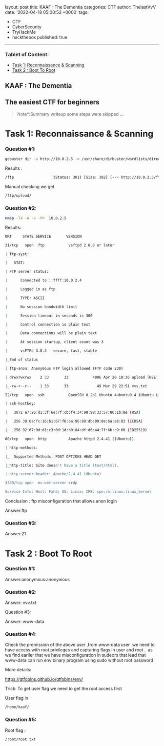 layout: post
title:  KAAF : The Dementia
categories: CTF
author: ThelastVvV
date: '2022-04-18 05:00:53 +0000'
tags:
  - CTF
  - CyberSecurity
  - TryHackMe
  - hackthebox
published: true
---
### Tablet of Content:

- [Task 1: Reconnaissance & Scanning](#task1)
- [Task 2 : Boot To Root](#task2)
<!-- toc -->

## KAAF : The Dementia
## The easiest CTF for beginners



>  Note*:Summary writeup some steps were skipped ...




# Task 1: Reconnaissance & Scanning

### Question #1: 
```sh
gobuster dir -u http://10.0.2.5 -w /usr/share/dirbuster/wordlists/directory-list-2.3-medium.txt
```
Results :
```sh
/ftp                  (Status: 301) [Size: 302] [--> http://10.0.2.5/ftp/]
```
Manual checking we get
```sh
/ftp/upload/
```
### Question #2:
```sh
nmap -T4 -A -v -Pn  10.0.2.5
```
Results:
```sh
ORT     STATE SERVICE       VERSION

21/tcp   open  ftp           vsftpd 2.0.8 or later

| ftp-syst: 

|   STAT: 

| FTP server status:

|      Connected to ::ffff:10.0.2.4

|      Logged in as ftp

|      TYPE: ASCII

|      No session bandwidth limit

|      Session timeout in seconds is 300

|      Control connection is plain text

|      Data connections will be plain text

|      At session startup, client count was 3

|      vsFTPd 3.0.3 - secure, fast, stable

|_End of status

| ftp-anon: Anonymous FTP login allowed (FTP code 230)

| drwxrwxrwx    2 33       33           4096 Apr 20 18:36 upload [NSE: writeable]

|_-rw-r--r--    1 33       33             49 Mar 29 22:51 vvv.txt

22/tcp   open  ssh           OpenSSH 8.2p1 Ubuntu 4ubuntu0.4 (Ubuntu Linux; protocol 2.0)

| ssh-hostkey: 

|   3072 e7:26:d1:3f:6e:7f:cb:f4:34:98:98:33:57:86:1b:8e (RSA)

|   256 38:6a:fc:16:b1:67:f6:ba:96:88:db:09:8e:6a:a8:83 (ECDSA)

|_  256 92:67:9d:d1:c3:0d:1d:b0:84:df:d6:44:7f:6b:c9:60 (ED25519)

80/tcp   open  http          Apache httpd 2.4.41 ((Ubuntu))

| http-methods: 

|_  Supported Methods: POST OPTIONS HEAD GET

|_http-title: Site doesn't have a title (text/html).

|_http-server-header: Apache/2.4.41 (Ubuntu)

3389/tcp open  ms-wbt-server xrdp

Service Info: Host: Fahd; OS: Linux; CPE: cpe:/o:linux:linux_kernel
```

Conclusion : ftp misconfiguration that allows anon login

Answer:ftp

### Question #3:

Answer:21
# Task 2 : Boot To Root
### Question #1:
Answer:anonymous:anonymous

### Question #2:
Answer: vvv.txt

Question #3:

Answer: www-data

### Question #4:
Check the premission of the above user ,from www-data user  we need to have access with root privileges and capturing flags in user and root .  as we find earlier that we have misconfiguration in sudeors that lead that www-data can run env binary program using sudo without root password

More details:

https://gtfobins.github.io/gtfobins/env/

Trick: To get user flag we need to get the root access first

User flag in 
```sh
/home/kaaf/
```
### Question #5:
Root flag :
```sh
/root/root.txt
```

